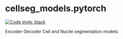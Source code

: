 # cellseg_models.pytorch

[![Code style: black](https://img.shields.io/badge/code%20style-black-000000.svg)](https://github.com/psf/black)

Encoder-Decoder Cell and Nuclei segmentation models
